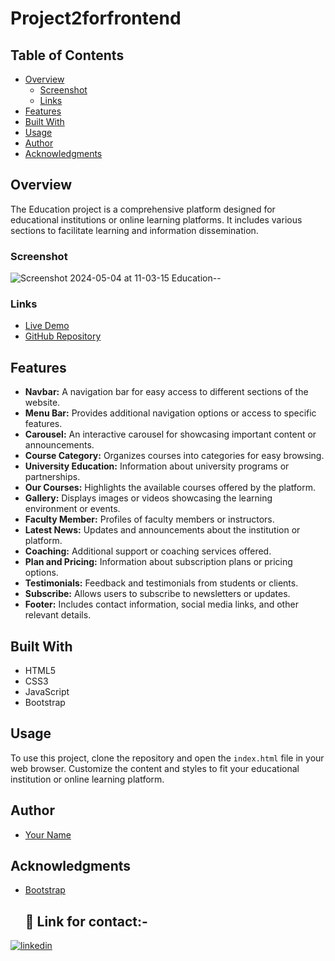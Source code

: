 # Project2forfrontend

## Table of Contents

- [Overview](#overview)
  - [Screenshot](#screenshot)
  - [Links](#links)
- [Features](#features)
- [Built With](#built-with)
- [Usage](#usage)
- [Author](#author)
- [Acknowledgments](#acknowledgments)

## Overview

The Education project is a comprehensive platform designed for educational institutions or online learning platforms. It includes various sections to facilitate learning and information dissemination.

### Screenshot
![Screenshot 2024-05-04 at 11-03-15 Education--](https://github.com/manikandaraj-T-N/Project2forfrontend/assets/93505267/febf00fa-4b85-4dd5-bfdb-3825fd5f4e8e)


### Links

- [Live Demo](#) <!-- Insert link to live demo -->
- [GitHub Repository](#) <!-- Insert link to GitHub repository -->

## Features

- **Navbar:** A navigation bar for easy access to different sections of the website.
- **Menu Bar:** Provides additional navigation options or access to specific features.
- **Carousel:** An interactive carousel for showcasing important content or announcements.
- **Course Category:** Organizes courses into categories for easy browsing.
- **University Education:** Information about university programs or partnerships.
- **Our Courses:** Highlights the available courses offered by the platform.
- **Gallery:** Displays images or videos showcasing the learning environment or events.
- **Faculty Member:** Profiles of faculty members or instructors.
- **Latest News:** Updates and announcements about the institution or platform.
- **Coaching:** Additional support or coaching services offered.
- **Plan and Pricing:** Information about subscription plans or pricing options.
- **Testimonials:** Feedback and testimonials from students or clients.
- **Subscribe:** Allows users to subscribe to newsletters or updates.
- **Footer:** Includes contact information, social media links, and other relevant details.

## Built With

- HTML5
- CSS3
- JavaScript
- Bootstrap 

## Usage

To use this project, clone the repository and open the `index.html` file in your web browser. Customize the content and styles to fit your educational institution or online learning platform.

## Author

- [Your Name](#) 

## Acknowledgments

- [Bootstrap](https://getbootstrap.com/)



  ## 🔗 Link for contact:-

[![linkedin](https://img.shields.io/badge/linkedin-0A66C2?style=for-the-badge&logo=linkedin&logoColor=white)](https://www.linkedin.com/in/manikandaraj-t-n-834189173/)

